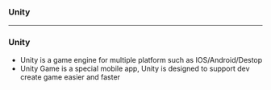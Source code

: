 ### Unity

-----------------------------

### Unity

  * Unity is a game engine for multiple platform such as IOS/Android/Destop
  * Unity Game is a special mobile app, Unity is designed to support dev create game easier and faster
